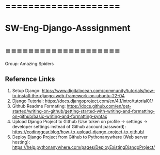 # ====================
# SW-Eng-Django-Asssignment
# ====================

Group: Amazing Spiders



## Reference Links

1. Setup Django: https://www.digitalocean.com/community/tutorials/how-to-install-the-django-web-framework-on-ubuntu-22-04
2. Django Tutorial: https://docs.djangoproject.com/en/4.1/intro/tutorial01/
3. Github Readme Formating: https://docs.github.com/en/get-started/writing-on-github/getting-started-with-writing-and-formatting-on-github/basic-writing-and-formatting-syntax
4. Upload Django Project to Github (Use token on profile -> settings -> developer settings instead of Github account password): https://codinggear.blog/how-to-upload-django-project-to-github/
5. Deploy Django Project from Github to Pythonanywhere (Web server hosting): https://help.pythonanywhere.com/pages/DeployExistingDjangoProject/
